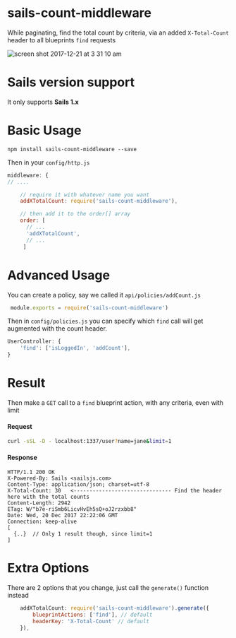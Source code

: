 
# sails-count-middleware
While paginating, find the total count by criteria, via an added `X-Total-Count` header to all blueprints `find` requests

![screen shot 2017-12-21 at 3 31 10 am](https://user-images.githubusercontent.com/1398375/34236288-7bd4f658-e5ff-11e7-87b7-53be1433f272.png)


# Sails version support
It only supports __Sails 1.x__

# Basic Usage

```
npm install sails-count-middleware --save
```

Then in your `config/http.js`

```javascript
middleware: {
// ....

    // require it with whatever name you want
    addXTotalCount: require('sails-count-middleware'),

    // then add it to the order[] array
    order: [
      // ...
      'addXTotalCount',
      // ...
     ]
```

# Advanced Usage
You can create a policy, say we called it `api/policies/addCount.js`
```javascript
 module.exports = require('sails-count-middleware')
```
Then in `config/policies.js` you can specify which `find` call will get augmented with the count header.
```javascript
UserController: {
    'find': ['isLoggedIn', 'addCount'],
}
```

# Result
Then make a `GET` call to a `find` blueprint action, with any criteria, even with limit
#### Request
```bash
curl -sSL -D - localhost:1337/user?name=jane&limit=1
```
#### Response
```
HTTP/1.1 200 OK
X-Powered-By: Sails <sailsjs.com>
Content-Type: application/json; charset=utf-8
X-Total-Count: 30   <------------------------------- Find the header here with the total counts
Content-Length: 2942
ETag: W/"b7e-riSmb6LicvHvEh5sQ+oJ2rzxbb8"
Date: Wed, 20 Dec 2017 22:22:06 GMT
Connection: keep-alive
[
  {..}  // Only 1 result though, since limit=1
]
```

# Extra Options

There are 2 options that you change, just call the `generate()` function instead
```javascript
    addXTotalCount: require('sails-count-middleware').generate({
        blueprintActions: ['find'], // default
        headerKey: 'X-Total-Count' // default
    }),
```
